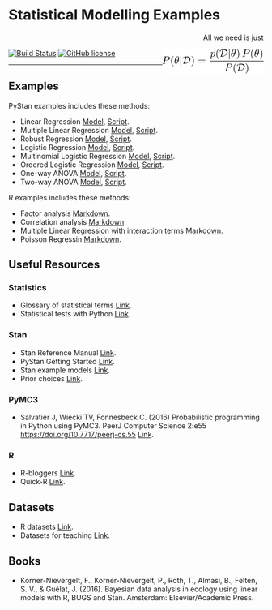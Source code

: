 # Statistical Modelling Examples

<p align="right">All we need is just</p>
<img align="right" src="bayes.png" width="200px">

[![Build Status](https://travis-ci.org/mrtkp9993/Statistical-Modeling-Examples.svg?branch=master)](https://travis-ci.org/mrtkp9993/Statistical-Modeling-Examples)
[![GitHub license](https://img.shields.io/github/license/mrtkp9993/Statistical-Modelling-Examples.svg)](https://github.com/mrtkp9993/Statistical-Modelling-Examples/blob/master/LICENSE)

---

## Examples

PyStan examples includes these methods:

* Linear Regression [Model](https://github.com/mrtkp9993/Statistical-Modeling-Examples/blob/master/models/linearRegression.stan), [Script](https://github.com/mrtkp9993/Statistical-Modeling-Examples/blob/master/scripts/linearRegression.py).
* Multiple Linear Regression [Model](https://github.com/mrtkp9993/Statistical-Modeling-Examples/blob/master/models/multipleLinearRegression.stan), [Script](https://github.com/mrtkp9993/Statistical-Modeling-Examples/blob/master/scripts/multipleLinearRegression.py).
* Robust Regression [Model](https://github.com/mrtkp9993/Statistical-Modeling-Examples/blob/master/models/robustRegression.stan), [Script](https://github.com/mrtkp9993/Statistical-Modeling-Examples/blob/master/scripts/robustRegression.py).
* Logistic Regression [Model](https://github.com/mrtkp9993/Statistical-Modeling-Examples/blob/master/models/logisticRegression.stan), [Script](https://github.com/mrtkp9993/Statistical-Modeling-Examples/blob/master/scripts/logisticRegression.py).
* Multinomial Logistic Regression [Model](https://github.com/mrtkp9993/Statistical-Modeling-Examples/blob/master/models/multinomialLogisticRegression.stan), [Script](https://github.com/mrtkp9993/Statistical-Modeling-Examples/blob/master/scripts/multinomialLogisticRegression.py).
* Ordered Logistic Regression [Model](https://github.com/mrtkp9993/Statistical-Modeling-Examples/blob/master/models/orderedLogisticRegression.stan), [Script](https://github.com/mrtkp9993/Statistical-Modeling-Examples/blob/master/scripts/orderedLogisticRegression.py).
* One-way ANOVA [Model](https://github.com/mrtkp9993/Statistical-Modeling-Examples/blob/master/models/onewayANOVA.stan), [Script](https://github.com/mrtkp9993/Statistical-Modeling-Examples/blob/master/scripts/onewayANOVA.py).
* Two-way ANOVA [Model](https://github.com/mrtkp9993/Statistical-Modeling-Examples/blob/master/models/twowayANOVA.stan), [Script](https://github.com/mrtkp9993/Statistical-Modeling-Examples/blob/master/scripts/twowayANOVA.py).

R examples includes these methods:

* Factor analysis [Markdown](https://github.com/mrtkp9993/Statistical-Modeling-Examples/blob/master/notebooks/Factor_Analysis.md).
* Correlation analysis [Markdown](https://github.com/mrtkp9993/Statistical-Modeling-Examples/blob/master/notebooks/Correlation_Analysis.md).
* Multiple Linear Regression with interaction terms [Markdown](https://github.com/mrtkp9993/Statistical-Modeling-Examples/blob/master/notebooks/Multiple_Linear_Regression_with_interaction_terms.md).
* Poisson Regressin [Markdown](https://github.com/mrtkp9993/Statistical-Modeling-Examples/blob/master/notebooks/Poisson_Regression.md).

## Useful Resources

### Statistics

* Glossary of statistical terms [Link](https://www.stat.berkeley.edu/~stark/SticiGui/Text/gloss.htm).
* Statistical tests with Python [Link](https://machinelearningmastery.com/statistical-hypothesis-tests-in-python-cheat-sheet/).

### Stan

* Stan Reference Manual [Link](https://github.com/stan-dev/stan/releases/download/v2.17.0/stan-reference-2.17.0.pdf).
* PyStan Getting Started [Link](https://pystan.readthedocs.io/en/latest/getting_started.html).
* Stan example models [Link](https://github.com/stan-dev/example-models/tree/master/misc).
* Prior choices [Link](https://github.com/stan-dev/stan/wiki/Prior-Choice-Recommendations).

### PyMC3

* Salvatier J, Wiecki TV, Fonnesbeck C. (2016) Probabilistic programming in Python using PyMC3. PeerJ Computer Science 2:e55 https://doi.org/10.7717/peerj-cs.55 [Link](https://peerj.com/articles/cs-55/).

### R

* R-bloggers [Link](https://www.r-bloggers.com/).
* Quick-R [Link](https://www.statmethods.net/index.html). 


## Datasets

* R datasets [Link](https://vincentarelbundock.github.io/Rdatasets/datasets.html).
* Datasets for teaching [Link](https://www.sheffield.ac.uk/mash/data).

## Books

* Korner-Nievergelt, F., Korner-Nievergelt, P., Roth, T., Almasi, B., Felten, S. V., & Guélat, J. (2016). Bayesian data analysis in ecology using linear models with R, BUGS and Stan. Amsterdam: Elsevier/Academic Press.
